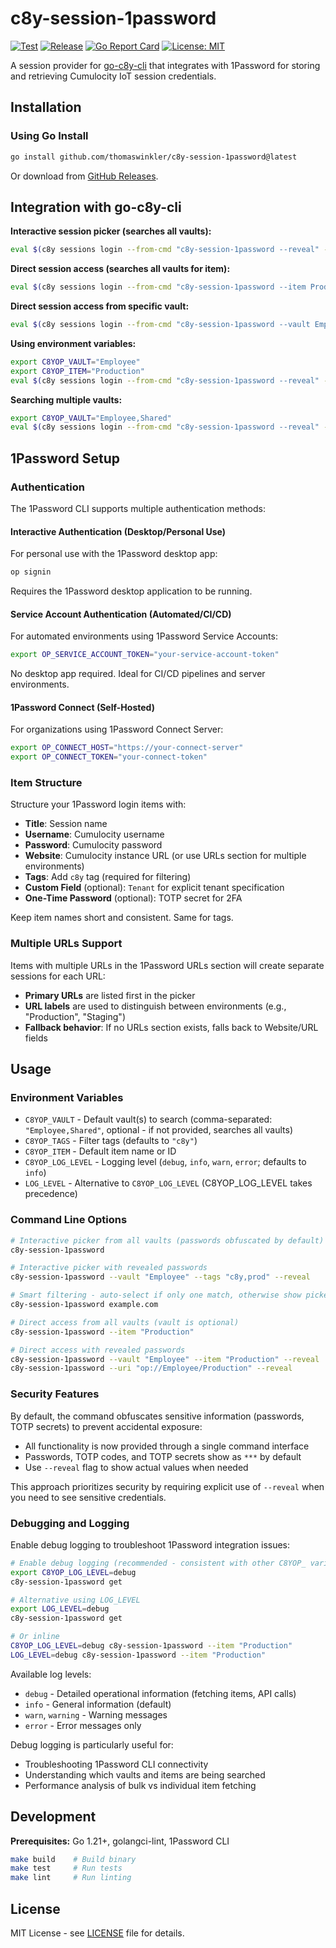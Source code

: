 # c8y-session-1password

[![Test](https://github.com/thomaswinkler/c8y-session-1password/actions/workflows/test.yml/badge.svg)](https://github.com/thomaswinkler/c8y-session-1password/actions/workflows/test.yml)
[![Release](https://github.com/thomaswinkler/c8y-session-1password/actions/workflows/release.yml/badge.svg)](https://github.com/thomaswinkler/c8y-session-1password/actions/workflows/release.yml)
[![Go Report Card](https://goreportcard.com/badge/github.com/thomaswinkler/c8y-session-1password)](https://goreportcard.com/report/github.com/thomaswinkler/c8y-session-1password)
[![License: MIT](https://img.shields.io/badge/License-MIT-yellow.svg)](https://opensource.org/licenses/MIT)

A session provider for [go-c8y-cli](https://github.com/reubenmiller/go-c8y-cli) that integrates with 1Password for storing and retrieving Cumulocity IoT session credentials.

## Installation

### Using Go Install

```bash
go install github.com/thomaswinkler/c8y-session-1password@latest
```

Or download from [GitHub Releases](https://github.com/thomaswinkler/c8y-session-1password/releases).

## Integration with go-c8y-cli

**Interactive session picker (searches all vaults):**
```bash
eval $(c8y sessions login --from-cmd "c8y-session-1password --reveal" --shell auto)
```

**Direct session access (searches all vaults for item):**
```bash
eval $(c8y sessions login --from-cmd "c8y-session-1password --item Production --reveal" --shell auto)
```

**Direct session access from specific vault:**
```bash
eval $(c8y sessions login --from-cmd "c8y-session-1password --vault Employee --item Production --reveal" --shell auto)
```

**Using environment variables:**
```bash
export C8YOP_VAULT="Employee"
export C8YOP_ITEM="Production"
eval $(c8y sessions login --from-cmd "c8y-session-1password --reveal" --shell auto)
```

**Searching multiple vaults:**
```bash
export C8YOP_VAULT="Employee,Shared"
eval $(c8y sessions login --from-cmd "c8y-session-1password --reveal" --shell auto)
```

## 1Password Setup

### Authentication

The 1Password CLI supports multiple authentication methods:

#### Interactive Authentication (Desktop/Personal Use)
For personal use with the 1Password desktop app:
```bash
op signin
```
Requires the 1Password desktop application to be running.

#### Service Account Authentication (Automated/CI/CD)
For automated environments using 1Password Service Accounts:
```bash
export OP_SERVICE_ACCOUNT_TOKEN="your-service-account-token"
```
No desktop app required. Ideal for CI/CD pipelines and server environments.

#### 1Password Connect (Self-Hosted)
For organizations using 1Password Connect Server:
```bash
export OP_CONNECT_HOST="https://your-connect-server"
export OP_CONNECT_TOKEN="your-connect-token"
```

### Item Structure

Structure your 1Password login items with:
- **Title**: Session name
- **Username**: Cumulocity username  
- **Password**: Cumulocity password
- **Website**: Cumulocity instance URL (or use URLs section for multiple environments)
- **Tags**: Add `c8y` tag (required for filtering)
- **Custom Field** (optional): `Tenant` for explicit tenant specification
- **One-Time Password** (optional): TOTP secret for 2FA

Keep item names short and consistent. Same for tags.

### Multiple URLs Support

Items with multiple URLs in the 1Password URLs section will create separate sessions for each URL:
- **Primary URLs** are listed first in the picker
- **URL labels** are used to distinguish between environments (e.g., "Production", "Staging")
- **Fallback behavior**: If no URLs section exists, falls back to Website/URL fields

## Usage

### Environment Variables
- `C8YOP_VAULT` - Default vault(s) to search (comma-separated: `"Employee,Shared"`, optional - if not provided, searches all vaults)
- `C8YOP_TAGS` - Filter tags (defaults to `"c8y"`)
- `C8YOP_ITEM` - Default item name or ID
- `C8YOP_LOG_LEVEL` - Logging level (`debug`, `info`, `warn`, `error`; defaults to `info`)
- `LOG_LEVEL` - Alternative to `C8YOP_LOG_LEVEL` (C8YOP_LOG_LEVEL takes precedence)

### Command Line Options
```bash
# Interactive picker from all vaults (passwords obfuscated by default)
c8y-session-1password

# Interactive picker with revealed passwords
c8y-session-1password --vault "Employee" --tags "c8y,prod" --reveal

# Smart filtering - auto-select if only one match, otherwise show picker
c8y-session-1password example.com

# Direct access from all vaults (vault is optional)
c8y-session-1password --item "Production"

# Direct access with revealed passwords
c8y-session-1password --vault "Employee" --item "Production" --reveal
c8y-session-1password --uri "op://Employee/Production" --reveal
```

### Security Features

By default, the command obfuscates sensitive information (passwords, TOTP secrets) to prevent accidental exposure:

- All functionality is now provided through a single command interface
- Passwords, TOTP codes, and TOTP secrets show as `***` by default
- Use `--reveal` flag to show actual values when needed

This approach prioritizes security by requiring explicit use of `--reveal` when you need to see sensitive credentials.

### Debugging and Logging

Enable debug logging to troubleshoot 1Password integration issues:

```bash
# Enable debug logging (recommended - consistent with other C8YOP_ variables)
export C8YOP_LOG_LEVEL=debug
c8y-session-1password get

# Alternative using LOG_LEVEL
export LOG_LEVEL=debug
c8y-session-1password get

# Or inline
C8YOP_LOG_LEVEL=debug c8y-session-1password --item "Production"
LOG_LEVEL=debug c8y-session-1password --item "Production"
```

Available log levels:
- `debug` - Detailed operational information (fetching items, API calls)
- `info` - General information (default)
- `warn`, `warning` - Warning messages
- `error` - Error messages only

Debug logging is particularly useful for:
- Troubleshooting 1Password CLI connectivity
- Understanding which vaults and items are being searched
- Performance analysis of bulk vs individual item fetching

## Development

**Prerequisites:** Go 1.21+, golangci-lint, 1Password CLI

```bash
make build    # Build binary
make test     # Run tests  
make lint     # Run linting
```

## License

MIT License - see [LICENSE](LICENSE) file for details.
